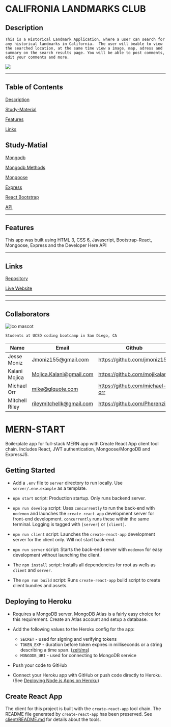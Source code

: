 # CALIFRONIA LANDMARKS CLUB

## Description
`This is a Historical Landmark Application, where a user can search for any historical landmarks in California.  The user will beable to view the searched location, at the same time view a image, map, adress and summary on the search results page. You will be able to post comments, edit your comments and more.`

![](https://coastalpremierproperties.files.wordpress.com/2015/03/downtown-2.jpg)



---

## Table of Contents

[Description](#description)

[Study-Material](#Study-Material)

[Features](#features)

[Links](#links)

## Study-Matial

[Mongodb](https://www.mongodb.com/)

[Mongodb Methods](https://docs.mongodb.com/mongodb-shell/reference/methods/)

[Mongoose](https://mongoosejs.com/docs/5.x/docs/models.html)

[Express](https://expressjs.com/en/starter/hello-world.html)

[React Bootstrap](https://react-bootstrap.github.io/)

[API](https://developer.here.com/)

---

## Features

This app was built using HTML 3, CSS 6, Javascript, Bootstrap-React, Mongoose, Express and the Developer Here API

--- 

## Links

[Repository]( https://github.com/Pherenzia/California_Landmarks_Club)

[Live Website]()

---
---

## Collaborators

![lco mascot](https://learncodeonline.in/mascot.png)

`Students at UCSD coding bootcamp in San Diego, CA`


| Name           | Email                   | Github                         | Linkedin                                              |
| -------------- | ----------------------- | ------------------------------ | ----------------------------------------------------- |
| Jesse Moniz    | Jmoniz155@gmail.com     | https://github.com/jmoniz155   | https://www.linkedin.com/in/jesse-moniz-98693621a/    |
| Kalani Mojica  | Mojica.Kalani@gmail.com | https://github.com/mojikalani  | https:// www.linkedin.com                             |
| Michael Orr    | mike@glquote.com        | https://github.com/michael-orr | https:// www.linkedin.com                             |
| Mitchell Riley | rileymitchellk@gmail.com| https://github.com/Pherenzia   | https:// www.linkedin.com                             | 











# MERN-START

Boilerplate app for full-stack MERN app with Create React App client tool chain. Includes React, JWT authentication, Mongoose/MongoDB and ExpressJS.

## Getting Started

- Add a `.env` file to `server` directory to run locally. Use `server/.env.example` as a template.

- `npm start` script: Production startup. Only runs backend server.

- `npm run develop` script: Uses `concurrently` to run the back-end with `nodemon` and launches the `create-react-app` development server for front-end development. `concurrently` runs these within the same terminal. Logging is tagged with `[server]` or `[client]`.

- `npm run client` script: Launches the `create-react-app` development server for the client only. Will not start back-end.

- `npm run server` script: Starts the back-end server with `nodemon` for easy development without launching the client.

- The `npm install` script: Installs all dependencies for root as wells as `client` and `server`.

- The `npm run build` script: Runs `create-react-app` build script to create client bundles and assets.

## Deploying to Heroku

- Requires a MongoDB server. MongoDB Atlas is a fairly easy choice for this requirement. Create an Atlas account and setup a database.

- Add the following values to the Heroku config for the app:

  - `SECRET` - used for signing and verifying tokens
  - `TOKEN_EXP` - duration before token expires in milliseconds or a string
    describing a time span. ([zeit/ms](https://github.com/vercel/ms))
  - `MONGODB_URI` - used for connecting to MongoDB service

- Push your code to GitHub

- Connect your Heroku app with GitHub or push code directly to Heroku. (See [Deploying Node.js Apps on Heroku](https://devcenter.heroku.com/articles/deploying-nodejs))

## Create React App

The client for this project is built with the `create-react-app` tool chain. The README file generated by `create-react-app` has been preserved. See [client/README.md](./client/README.md) for details about the tools.
